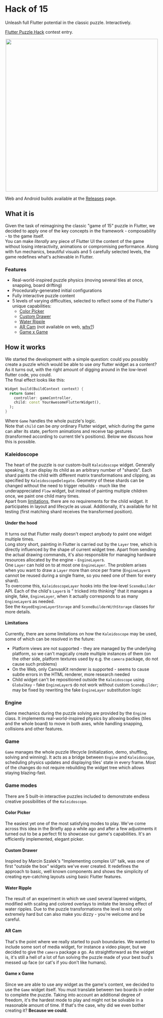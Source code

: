 # Hack of 15

Unleash full Flutter potential in the classic puzzle. Interactively.

[Flutter Puzzle Hack](https://flutterhack.devpost.com) contest entry.

<center>
<img src="video.gif" height="500px"/>
</center>

Web and Android builds available at the [Releases](https://github.com/Utopia-USS/game_15/releases) page.

## What it is

Given the task of reimagining the classic "game of 15" puzzle in Flutter, we decided to apply one of the key concepts in
the framework - composability - to the game itself.  
You can make *literally* any piece of Flutter UI the content of the game without losing interactivity, animations or
compromising performance. Along with fun mechanics, beautiful visuals and 5 carefully selected levels, the game
redefines what's achievable in Flutter.

### Features

- Real-world-inspired puzzle physics (moving several tiles at once, snapping, board drifting)
- Procedurally-generated initial configurations
- Fully interactive puzzle content
- 5 levels of varying difficulties, selected to reflect some of the Flutter's unique capabilities:
    - [Color Picker](#Color-Picker)
    - [Custom Drawer](#Custom-Drawer)
    - [Water Ripple](#Water-Ripple)
    - [AR Cam](#AR-Cam) (not available on web, [why?](#Limitations))
    - [Game x Game](#Game-x-Game)

## How it works

We started the development with a simple question: could you possibly create a puzzle which would be able to use *any*
flutter widget as a content? As it turns out, with the right amount of digging around in the low-level flutter code, you
could.  
The final effect looks like this:

```dart
Widget build(BuildContext context) {
  return Game(
    controller: gameController,
    child: const YourAwesomeFlutterWidget(),
  );
}
```

Where `Game` handles the whole puzzle's logic.  
Note that `child` can be *any* ordinary Flutter widget, which during the game can alter its state, perform animations
and receive tap gestures (transformed according to current tile's positions). Below we discuss how this is possible.

### Kaleidoscope

The heart of the puzzle is our custom-built `Kaleidoscope` widget. Generally speaking, it can display its child as an
arbitrary number of "shards". Each shard paints the child with different matrix transformations and clipping, as
specified by `KaleidoscopeDelegate`. Geometry of these shards can be changed without the need to trigger rebuilds - much
like the underappreciated `Flow` widget, but instead of painting multiple children once, we paint one child many
times.  
Apart from [limitations](#Limitations), there are no requirements for the child widget. It participates in layout and
lifecycle as usual. Additionally, it's available for hit testing (first matching shard receives the transformed
position).

#### Under the hood

It turns out that Flutter really doesn't expect anybody to paint one widget multiple times.  
Long story short, painting in Flutter is carried out by the `Layer` tree, which is directly influenced by the shape of
current widget tree. Apart from sending the actual drawing commands, it's also responsible for managing hardware
resources allocated by the engine - `EngineLayer`s.  
One `Layer` can hold on to at most one `EngineLayer`. The problem arises when you want to draw a `Layer` more than once
per frame (`EngineLayer`s cannot be reused during a single frame, so you need one of them for every shard).  
To overcome this, `KaleidoscopeLayer` hooks into the low-level `SceneBuilder` API. Each of the child's `Layer`s is "
tricked into thinking" that it manages a single, fake, `EngineLayer`, when it actually corresponds to as
many `EngineLayer`s as needed.  
See the `KeyedEngineLayerStorage` and `SceneBuilderWithStorage` classes for more details.

#### Limitations

Currently, there are some limitations on how the `Kaleidoscope` may be used, some of which can be resolved in the
future:

- Platform views are not supported - they are managed by the underlying platform, so we can't magically create multiple
  instances of them (on the other side, platform textures used by e.g. the `camera` package, do not cause such problems)
- On the Web, only CanvasKit renderer is supported - seems to cause subtle errors in the HTML renderer, more research
  needed
- Child widget can't be repositioned outside the `Kaleidoscope` using `GlobalKey` - fake `EngineLayer`s do not work
  without custom `SceneBuilder`; may be fixed by rewriting the fake `EngineLayer` substitution logic

### Engine

Game mechanics during the puzzle solving are provided by the `Engine` class. It implements real-world-inspired physics
by allowing bodies (tiles and the whole board) to move in both axes, while handling snapping, collisions and other
features.

### Game

`Game` manages the whole puzzle lifecycle (initialization, demo, shuffling, solving and winning). It acts as a bridge
between `Engine` and `Kaleidoscope`, scheduling physics updates and displaying tiles' state in every frame. Most of the
changes do not require rebuilding the widget tree which allows staying blazing-fast.

### Game modes

There are 5 built-in interactive puzzles included to demonstrate endless creative possibilities of the `Kaleidoscope`.

#### Color Picker

The easiest yet one of the most satisfying modes to play. We've come across this idea in the Briefly app a while ago and
after a few adjustments it turned out to be a perfect fit to showcase our game's capabilities. It's an efficiently
implemented, elegant picker.

#### Custom Drawer

Inspired by Marcin Szalek's "Implementing complex UI" talk, was one of first "outside the box" widgets we've ever
created. It redefines the approach to basic, well known components and shows the simplicity of creating eye-catching
layouts using basic Flutter features.

#### Water Ripple

The result of an experiment in which we used several layered widgets, modified with scaling and colored overlays to
imitate the lensing effect of water ripples. Due to the puzzle transformations the level is not only extremely hard but
can also make you dizzy - you're welcome and be careful.

#### AR Cam

That's the point where we really started to push boundaries. We wanted to include some sort of media widget, for
instance a video player, but we decided to give the `camera` package a go. As straightforward as the widget is, it's
still a hell of a lot of fun solving the puzzle made of your best bud's messed up face (or cat's if you don't like
humans).

#### Game x Game

Since we are able to use any widget as the game's content, we decided to use the `Game` widget itself. You must
translate between two boards in order to complete the puzzle. Taking into account an additional degree of freedom, it's
the hardest mode to play and might not be solvable in a reasonable amount of time. If that's the case, why did we even
bother creating it?  **Because we could.**  
